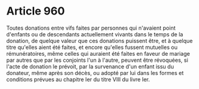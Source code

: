 # Article 960

Toutes donations entre vifs faites par personnes qui n'avaient point d'enfants ou de descendants actuellement vivants dans le temps de la donation, de quelque valeur que ces donations puissent être, et à quelque titre qu'elles aient été faites, et encore qu'elles fussent mutuelles ou rémunératoires, même celles qui auraient été faites en faveur de mariage par autres que par les conjoints l'un à l'autre, peuvent être révoquées, si l'acte de donation le prévoit, par la survenance d'un enfant issu du donateur, même après son décès, ou adopté par lui dans les formes et conditions prévues au chapitre Ier du titre VIII du livre Ier.
